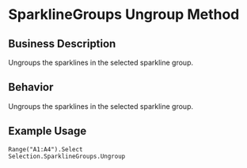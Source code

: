 # SparklineGroups Ungroup Method

## Business Description
Ungroups the sparklines in the selected sparkline group.

## Behavior
Ungroups the sparklines in the selected sparkline group.

## Example Usage
```vba
Range("A1:A4").Select 
Selection.SparklineGroups.Ungroup
```